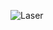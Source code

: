 ![Laser](https://github.com/Brandon-SR/Sensores_R2/assets/132231023/79ecc7d5-0e3c-4892-91e2-2acaa63bd59c)
